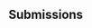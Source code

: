 ## Submissions

<!-- Add you name in below list as -->
<!-- - Your Name - [Repo Name](Link) [APK](APK Link) -->
<!-- - Sanyu Daver - [Tic Tac](https://github.com/sanyud/TicTac) [APK](https://github.com/king-11/Vue-Birthday/blob/master/public/favicon.ico) -->
<!-- Puranjay Khanijo - [ToDo2.0](https://github.com/puranjayK/ToDo2.0) [APK](https://github.com/puranjayK/ToDo2.0/blob/main/APK/ToDo2.0.apk) -->